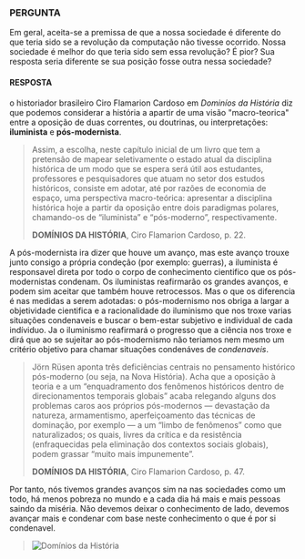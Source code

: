 ### PERGUNTA

Em geral, aceita-se a premissa de que a nossa sociedade é diferente do que teria sido se a
revolução da computação não tivesse ocorrido. Nossa sociedade é melhor do que teria sido sem
essa revolução? É pior? Sua resposta seria diferente se sua posição fosse outra nessa sociedade?

#### RESPOSTA

o historiador brasileiro Ciro Flamarion Cardoso em *Dominíos da História* diz que podemos considerar a história a apartir de uma visão "macro-teorica" entre a oposição de duas correntes, ou doutrinas, ou interpretações: **iluminista** e **pós-modernista**.

> Assim, a escolha, neste capítulo inicial de um livro que tem a pretensão de mapear seletivamente o estado atual da disciplina histórica de um modo que se espera será útil aos estudantes, professores e pesquisadores que atuam no setor dos estudos históricos, consiste em adotar, até por razões de economia de espaço, uma perspectiva macro-teórica: apresentar a disciplina histórica hoje a partir da oposição entre dois paradigmas polares, chamando-os de “iluminista” e “pós-moderno”, respectivamente.
>
> **DOMÍNIOS DA HISTÓRIA**, Ciro Flamarion Cardoso, p. 22.

A pós-modernista ira dizer que houve um avanço, mas este avanço trouxe junto consigo a própria condeção (por exemplo: guerras), a iluminista é responsavel direta por todo o corpo de conhecimento cientifico que os pós-modernistas condenam. Os iluministas reafirmarão os grandes avanços, e podem sim aceitar que também houve retrocessos. Mas o que os diferencia é nas medidas a serem adotadas: o pós-modernismo nos obriga a largar a objetividade cientifica e a racionalidade do iluminismo que nos troxe varias situações condenaveis e buscar o bem-estar subjetivo e individual de cada indíviduo. Ja o iluminismo reafirmará o progresso que a ciência nos troxe e dirá que ao se sujeitar ao pós-modernismo não teriamos nem mesmo um critério objetivo para chamar situações condenáves de *condenaveis*.

> Jörn Rüsen aponta três deficiências centrais no pensamento histórico pós-moderno (ou seja, na Nova História). Acha que a oposição à teoria e a um “enquadramento dos fenômenos históricos dentro de direcionamentos temporais globais” acaba relegando alguns dos problemas caros aos próprios pós-modernos — devastação da natureza, armamentismo, aperfeiçoamento das técnicas de dominação, por exemplo — a um “limbo de fenômenos” como que naturalizados; os quais, livres da crítica e da resistência (enfraquecidas pela eliminação dos contextos sociais globais), podem grassar “muito mais impunemente”.
>
> **DOMÍNIOS DA HISTÓRIA**, Ciro Flamarion Cardoso, p. 47.

Por tanto, nós tivemos grandes avanços sim na nas sociedades como um todo, há menos pobreza no mundo e a cada dia há mais e mais pessoas saindo da miséria. Não devemos deixar o conhecimento de lado, devemos avançar mais e condenar com base neste conhecimento o que é por si condenavel.

> ![Domínios da História](https://images-submarino.b2w.io/produtos/01/00/item/7442/8/7442895GG.jpg)
